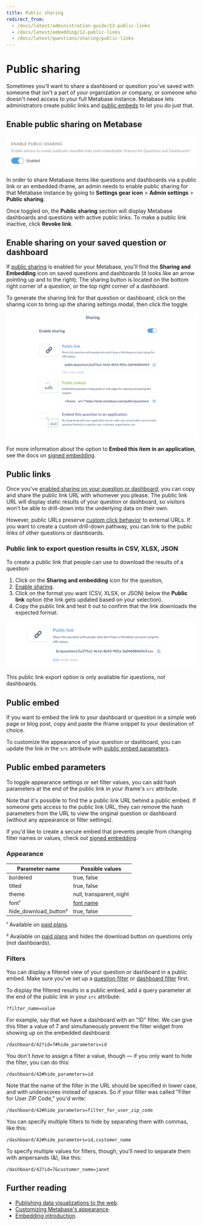 ```yaml
---
title: Public sharing
redirect_from:
  - /docs/latest/administration-guide/12-public-links
  - /docs/latest/embedding/12-public-links
  - /docs/latest/questions/sharing/public-links
---
```


# Public sharing

Sometimes you'll want to share a dashboard or question you've saved with someone that isn't a part of your organization or company, or someone who doesn't need access to your full Metabase instance. Metabase lets administrators create public links and [public embeds](#public-embed) to let you do just that.

## Enable public sharing on Metabase

![Enable public sharing](../images/enable-public-sharing.png)

In order to share Metabase items like questions and dashboards via a public link or an embedded iframe, an admin needs to enable public sharing for that Metabase instance by going to **Settings gear icon** > **Admin settings** > **Public sharing**.

Once toggled on, the **Public sharing** section will display Metabase dashboards and questions with active public links. To make a public link inactive, click **Revoke link**.

## Enable sharing on your saved question or dashboard

If [public sharing](#enable-sharing-on-your-saved-question-or-dashboard) is enabled for your Metabase, you'll find the **Sharing and Embedding** icon on saved questions and dashboards (it looks like an arrow pointing up and to the right). The sharing button is located on the bottom right corner of a question, or the top right corner of a dashboard.

To generate the sharing link for that question or dashboard, click on the sharing icon to bring up the sharing settings modal, then click the toggle.

![Enable sharing](../images/enable-links.png)

For more information about the option to **Embed this item in an application**, see the docs on [signed embedding](../../embedding/signed-embedding.md).

## Public links

Once you've [enabled sharing on your question or dashboard](#enable-sharing-on-your-saved-question-or-dashboard), you can copy and share the public link URL with whomever you please. The public link URL will display static results of your question or dashboard, so visitors won't be able to drill-down into the underlying data on their own.

However, public URLs preserve [custom click behavior](../../dashboards/interactive.md) to external URLs. If you want to create a custom drill-down pathway, you can link to the public links of other questions or dashboards.

### Public link to export question results in CSV, XLSX, JSON

To create a public link that people can use to download the results of a question:

1. Click on the **Sharing and embedding** icon for the question,
2. [Enable sharing](#enable-sharing-on-your-saved-question-or-dashboard).
3. Click on the format you want (CSV, XLSX, or JSON) below the **Public link** option (the link gets updated based on your selection).
4. Copy the public link and test it out to confirm that the link downloads the expected format.

![Public export](../images/public-export.png)

This public link export option is only available for questions, not dashboards.

## Public embed

If you want to embed the link to your dashboard or question in a simple web page or blog post, copy and paste the iframe snippet to your destination of choice.

To customize the appearance of your question or dashboard, you can update the link in the `src` attribute with [public embed parameters](#public-embed-parameters).

## Public embed parameters

To toggle appearance settings or set filter values, you can add hash parameters at the end of the public link in your iframe's `src` attribute.

Note that it's possible to find the a public link URL behind a public embed. If someone gets access to the public link URL, they can remove the hash parameters from the URL to view the original question or dashboard (without any appearance or filter settings).

If you'd like to create a secure embed that prevents people from changing filter names or values, check out [signed embedding](../../embedding/signed-embedding.md).

### Appearance

| Parameter name          | Possible values                                  |
| ----------------------- | ------------------------------------------------ |
| bordered                | true, false                                      |
| titled                  | true, false                                      |
| theme                   | null, transparent, night                         |
| font¹                   | [font name](../../configuring-metabase/fonts.md) |
| hide_download_button²   | true, false                                      |

¹ Available on [paid plans](https://www.metabase.com/pricing).

² Available on [paid plans](https://www.metabase.com/pricing) and hides the download button on questions only (not dashboards).

### Filters

You can display a filtered view of your question or dashboard in a public embed. Make sure you've set up a [question filter](../query-builder/introduction.md#filtering) or [dashboard filter](../../dashboards/filters.md) first.

To display the filtered results in a public embed, add a query parameter at the end of the public link in your `src` attribute:

```
?filter_name=value
```

For example, say that we have a dashboard with an "ID" filter. We can give this filter a value of 7 and simultaneously prevent the filter widget from showing up on the embedded dashboard:

```
/dashboard/42?id=7#hide_parameters=id
```

You don't _have_ to assign a filter a value, though — if you only want to hide the filter, you can do this:

```
/dashboard/42#hide_parameters=id
```

Note that the name of the filter in the URL should be specified in lower case, and with underscores instead of spaces. So if your filter was called "Filter for User ZIP Code," you'd write:

```
/dashboard/42#hide_parameters=filter_for_user_zip_code
```

You can specify multiple filters to hide by separating them with commas, like this:

```
/dashboard/42#hide_parameters=id,customer_name
```

To specify multiple values for filters, though, you'll need to separate them with ampersands (&), like this:

```
/dashboard/42?id=7&customer_name=janet
```

## Further reading

- [Publishing data visualizations to the web](https://www.metabase.com/learn/embedding/embedding-charts-and-dashboards).
- [Customizing Metabase's appearance](../../configuring-metabase/appearance.md).
- [Embedding introduction](../../embedding/start.md).

